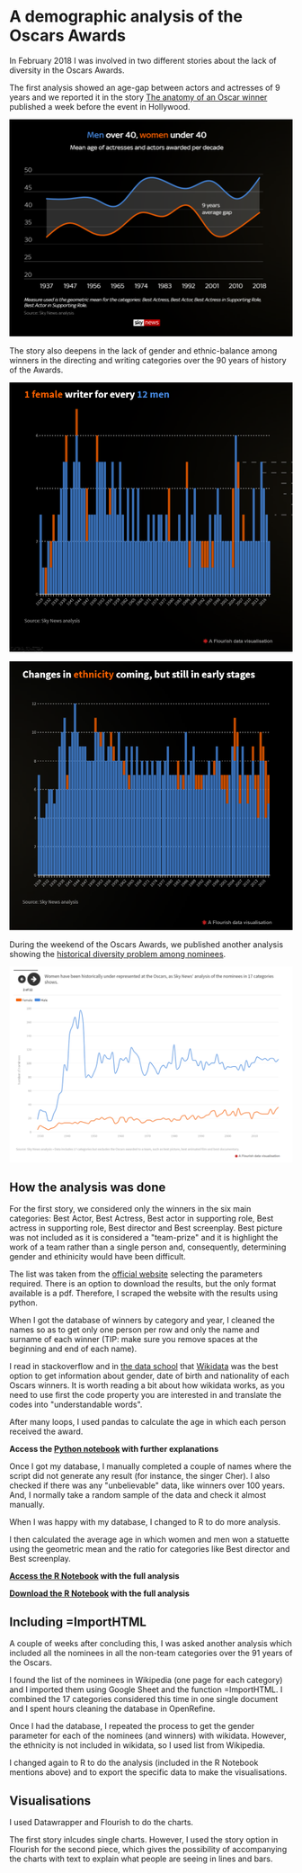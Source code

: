 # A demographic analysis of the Oscars Awards

In February 2018 I was involved in two different stories about the lack of diversity in the Oscars Awards. 

The first analysis showed an age-gap between actors and actresses of 9 years and we reported it in the story [The anatomy of an Oscar winner](https://news.sky.com/story/anatomy-of-an-oscar-winner-11635455) published a week before the event in Hollywood. 

![age-gap.PNG](https://github.com/Carmen-Aguilar/oscars_demographic/blob/master/age-gap.PNG)

The story also deepens in the lack of gender and ethnic-balance among winners in the directing and writing categories over the 90 years of history of the Awards.  

![writingfemale.PNG](https://github.com/Carmen-Aguilar/oscars_demographic/blob/master/writingfemale.PNG)

![ethnicity.PNG](https://github.com/Carmen-Aguilar/oscars_demographic/blob/master/ethnicity.PNG)

During the weekend of the Oscars Awards, we published another analysis showing the [historical diversity problem among nominees](https://news.sky.com/story/the-oscars-and-the-problem-with-diversity-11644969). 

![genderhistoric.PNG](https://github.com/Carmen-Aguilar/oscars_demographic/blob/master/genderhistoric.PNG)

## How the analysis was done

For the first story, we considered only the winners in the six main categories: Best Actor, Best Actress, Best actor in supporting role, Best actress in supporting role, Best director and Best screenplay. Best picture was not included as it is considered a "team-prize" and it is highlight the work of a team rather than a single person and, consequently, determining gender and ethinicity would have been difficult. 

The list was taken from the [official website](http://awardsdatabase.oscars.org/) selecting the parameters required. There is an option to download the results, but the only format available is a pdf. Therefore, I scraped the website with the results using python. 

When I got the database of winners by category and year, I cleaned the names so as to get only one person per row and only the name and surname of each winner (TIP: make sure you remove spaces at the beginning and end of each name). 

I read in stackoverflow and in [the data school](https://www.thedataschool.co.uk/rachel-costa/scraping-wikipedia/) that [Wikidata](https://www.wikidata.org/wiki/Wikidata:Main_Page) was the best option to get information about gender, date of birth and nationality of each Oscars winners. It is worth reading a bit about how wikidata works, as you need to use first the code property you are interested in and translate the codes into "understandable words".

After many loops, I used pandas to calculate the age in which each person received the award. 

<strong>Access the [Python notebook](https://github.com/Carmen-Aguilar/oscars_demographic/blob/master/OscarsAwards.ipynb) with further explanations</strong>

Once I got my database, I manually completed a couple of names where the script did not generate any result (for instance, the singer Cher). I also checked if there was any "unbelievable" data, like winners over 100 years. And, I normally take a random sample of the data and check it almost manually. 

When I was happy with my database, I changed to R to do more analysis. 

I then calculated the average age in which women and men won a statuette using the geometric mean and the ratio for categories like Best director and Best screenplay. 

<strong>[Access the R Notebook](http://rpubs.com/Carmen_Aguilar/Oscars-demographic) with the full analysis</strong>

<strong>[Download the R Notebook](https://github.com/Carmen-Aguilar/oscars_demographic/blob/master/oscarsanalysis.Rmd) with the full analysis</strong>

## Including =ImportHTML

A couple of weeks after concluding this, I was asked another analysis which included all the nominees in all the non-team categories over the 91 years of the Oscars. 

I found the list of the nominees in Wikipedia (one page for each category) and I imported them using Google Sheet and the function =ImportHTML. I combined the 17 categories considered this time in one single document and I spent hours cleaning the database in OpenRefine. 

Once I had the database, I repeated the process to get the gender parameter for each of the nominees (and winners) with wikidata. However, the ethnicity is not included in wikidata, so I used list from Wikipedia. 

I changed again to R to do the analysis (included in the R Notebook mentions above) and to export the specific data to make the visualisations.

## Visualisations

I used Datawrapper and Flourish to do the charts. 

The first story inlcudes single charts. However, I used the story option in Flourish for the second piece, which gives the possibility of accompanying the charts with text to explain what people are seeing in lines and bars. 
